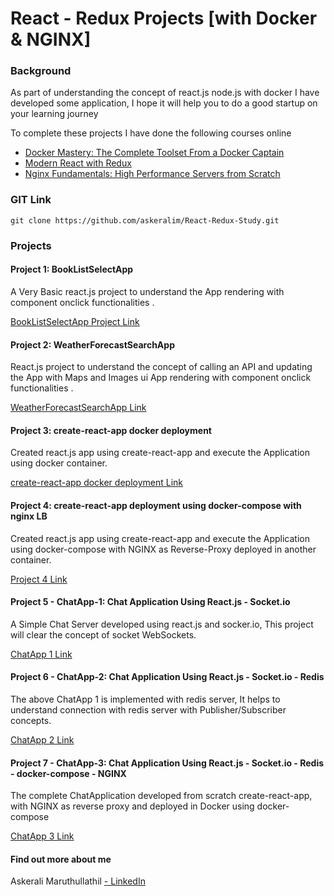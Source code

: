 # React - Redux Projects [with Docker & NGINX]
### Background
As part of understanding the concept of react.js node.js with docker I have developed some application, I hope it will help you to do a good startup on your learning journey

To complete these projects I have done the following courses online
* [Docker Mastery: The Complete Toolset From a Docker Captain](https://www.udemy.com/docker-mastery/) 
* [Modern React with Redux](https://www.udemy.com/react-redux) 
* [Nginx Fundamentals: High Performance Servers from Scratch](https://www.udemy.com/nginx-fundamentals) 

### GIT Link
```
git clone https://github.com/askeralim/React-Redux-Study.git
```
### Projects
#### Project 1: BookListSelectApp 
A Very Basic react.js project to understand the App rendering with component onclick functionalities .

[BookListSelectApp Project Link](https://github.com/askeralim/React-Redux-Study/tree/master/BookListSelectApp) 

#### Project 2: WeatherForecastSearchApp 
React.js project to understand the concept of calling an API and updating the App with Maps and Images ui App rendering with component onclick functionalities .

[WeatherForecastSearchApp Link](https://github.com/askeralim/React-Redux-Study/tree/master/BookListSelectApp) 

#### Project 3: create-react-app docker deployment 
Created react.js app using create-react-app and execute the Application using docker container.

[create-react-app docker deployment Link](https://github.com/askeralim/React-Redux-Study/tree/master/create-react-app%20docker%20deployment) 

#### Project 4: create-react-app deployment using docker-compose with nginx LB 
Created react.js app using create-react-app and execute the Application using docker-compose with NGINX as Reverse-Proxy deployed in another container.

[Project 4 Link](https://github.com/askeralim/React-Redux-Study/tree/master/create-react-app%20docker-compose%20deployment%20with%20nginx) 

#### Project 5 - ChatApp-1: Chat Application Using React.js - Socket.io  
A Simple Chat Server developed using react.js and socker.io, This project will clear the concept of socket WebSockets.

[ChatApp 1 Link](https://github.com/askeralim/React-Redux-Study/tree/master/ChatApp-ReactReduxSocket.io) 

#### Project 6 - ChatApp-2: Chat Application Using React.js - Socket.io  - Redis
The above ChatApp 1 is implemented with redis server, It helps to understand connection with redis server with Publisher/Subscriber concepts.

[ChatApp 2 Link](https://github.com/askeralim/React-Redux-Study/tree/master/ChatApp-RedisReactSocket.io) 

#### Project 7 - ChatApp-3: Chat Application Using React.js - Socket.io - Redis - docker-compose - NGINX
The complete ChatApplication developed from scratch create-react-app, with NGINX as reverse proxy and deployed in Docker using docker-compose

[ChatApp 3 Link](https://github.com/askeralim/React-Redux-Study/tree/master/ChatApp-docker-compose-dev) 

#### Find out more about me

Askerali Maruthullathil [- LinkedIn](http://linkedin.com/in/askeralim) 

